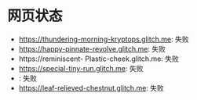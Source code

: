 # 网页状态
- https://thundering-morning-kryptops.glitch.me: 失败
- https://happy-pinnate-revolve.glitch.me: 失败
- https://reminiscent- Plastic-cheek.glitch.me: 失败
- https://special-tiny-run.glitch.me: 失败
- : 失败
- https://leaf-relieved-chestnut.glitch.me: 失败
